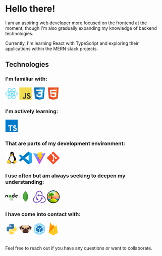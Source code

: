 # Hello there!

I am an aspiring web developer more focused on the frontend at the moment, though I'm also gradually expanding my knowledge of backend technologies.

Currently, I'm learning React with TypeScript and exploring their applications within the MERN stack projects.

## Technologies

### I'm familiar with:

<!-- - React, JavaScript, CSS, HTML -->

<a href="https://reactjs.dev/"><img src="https://raw.githubusercontent.com/Andrij-Kolomijec/Andrij-Kolomijec/604b2ee7b350738e7701386c41bac9c3cf6a3037/icons/react-original.svg" alt="React" width="40" title='React'/></a>
<a href="https://developer.mozilla.org/en-US/docs/Web/JavaScript"><img src="https://raw.githubusercontent.com/Andrij-Kolomijec/Andrij-Kolomijec/604b2ee7b350738e7701386c41bac9c3cf6a3037/icons/javascript-original.svg" alt="JavaScript" width="40" title='JavaScript'/></a>
<a href="https://developer.mozilla.org/en-US/docs/Web/CSS"><img src="https://raw.githubusercontent.com/Andrij-Kolomijec/Andrij-Kolomijec/604b2ee7b350738e7701386c41bac9c3cf6a3037/icons/css3-original.svg" alt="CSS" width="40" title='CSS'/></a>
<a href="https://developer.mozilla.org/en-US/docs/Web/HTML"><img src="https://raw.githubusercontent.com/Andrij-Kolomijec/Andrij-Kolomijec/604b2ee7b350738e7701386c41bac9c3cf6a3037/icons/html5-original.svg" alt="HTML" width="40" title='HTML'/></a>

### I'm actively learning:

<!-- - TypeScript, Next.js-->

<a href="https://www.typescriptlang.org/"><img src="https://raw.githubusercontent.com/Andrij-Kolomijec/Andrij-Kolomijec/604b2ee7b350738e7701386c41bac9c3cf6a3037/icons/typescript-original.svg" alt="TypeScript" width="40" title='TypeScript'/></a>

<!-- <a href="https://nextjs.org/"><img src="https://raw.githubusercontent.com/Andrij-Kolomijec/Andrij-Kolomijec/824de903420d47094fd4a0b9c62a89b55bcfa45c/icons/nextjs-original.svg" alt="Next.js" width="40" title='Next.js'/></a> -->

### That are parts of my development environment:

<!-- - Linux, VS Code, Vite, Git -->

<a href="https://www.linux.org/"><img src="https://raw.githubusercontent.com/Andrij-Kolomijec/Andrij-Kolomijec/604b2ee7b350738e7701386c41bac9c3cf6a3037/icons/linux-original.svg" alt="Linux" width="40" title='Linux'/></a>
<a href="https://code.visualstudio.com/"><img src="https://raw.githubusercontent.com/Andrij-Kolomijec/Andrij-Kolomijec/604b2ee7b350738e7701386c41bac9c3cf6a3037/icons/vscode-original.svg" alt="VS Code" width="40" title='VS Code'/></a>
<a href="https://vitejs.dev/"><img src="https://raw.githubusercontent.com/Andrij-Kolomijec/Andrij-Kolomijec/604b2ee7b350738e7701386c41bac9c3cf6a3037/icons/vitejs-original.svg" alt="Vite" width="40" title='Vite'/></a>
<a href="https://git-scm.com/"><img src="https://raw.githubusercontent.com/Andrij-Kolomijec/Andrij-Kolomijec/604b2ee7b350738e7701386c41bac9c3cf6a3037/icons/git-original.svg" alt="Git" width="40" title='Git'/></a>

### I use often but am always seeking to deepen my understanding:

<!-- - Node.js (Express), MongoDB (Mongoose), Redux (Redux Toolkit), Tanstack Query -->

<a href="https://nodejs.org/"><img src="https://raw.githubusercontent.com/Andrij-Kolomijec/Andrij-Kolomijec/604b2ee7b350738e7701386c41bac9c3cf6a3037/icons/nodejs-original-wordmark.svg" alt="Node.js" width="40" title='Node.js (Express)'/></a>
<a href="https://www.mongodb.com/"><img src="https://raw.githubusercontent.com/Andrij-Kolomijec/Andrij-Kolomijec/604b2ee7b350738e7701386c41bac9c3cf6a3037/icons/mongodb-original.svg" alt="MongoDB" width="40" title='MongoDB (Mongoose)'/></a>
<a href="https://redux.js.org/"><img src="https://raw.githubusercontent.com/Andrij-Kolomijec/Andrij-Kolomijec/604b2ee7b350738e7701386c41bac9c3cf6a3037/icons/redux-original.svg" alt="Redux" width="40" title='Redux (Redux Toolkit)'/></a>
<a href="https://tanstack.com/query/latest"><img src="https://raw.githubusercontent.com/Andrij-Kolomijec/Andrij-Kolomijec/824de903420d47094fd4a0b9c62a89b55bcfa45c/icons/tanstack-query.svg" alt="Tanstack Query" width="40" title='Tanstack/React Query'/></a>

### I have come into contact with:

<!-- - Python, Pug, Webpack, Firebase -->

<a href="https://www.python.org/"><img src="https://raw.githubusercontent.com/Andrij-Kolomijec/Andrij-Kolomijec/604b2ee7b350738e7701386c41bac9c3cf6a3037/icons/python-original.svg" alt="Python" width="40" title='Python'/></a>
<a href="https://pugjs.org/"><img src="https://raw.githubusercontent.com/Andrij-Kolomijec/Andrij-Kolomijec/604b2ee7b350738e7701386c41bac9c3cf6a3037/icons/pug-original.svg" alt="Pug" width="40" title='Pug'/></a>
<a href="https://webpack.js.org/"><img src="https://raw.githubusercontent.com/Andrij-Kolomijec/Andrij-Kolomijec/604b2ee7b350738e7701386c41bac9c3cf6a3037/icons/webpack-original.svg" alt="Webpack" width="40" title='Webpack'/></a>
<a href="https://firebase.google.com/"><img src="https://raw.githubusercontent.com/Andrij-Kolomijec/Andrij-Kolomijec/604b2ee7b350738e7701386c41bac9c3cf6a3037/icons/firebase-original.svg" alt="Firebase" width="40" title='Firebase'/></a>

##

Feel free to reach out if you have any questions or want to collaborate.

<!--
**Andrij-Kolomijec/Andrij-Kolomijec** is a ✨ _special_ ✨ repository because its `README.md` (this file) appears on your GitHub profile.

Here are some ideas to get you started:

- 🔭 I’m currently working on ...
- 🌱 I’m currently learning ...
- 👯 I’m looking to collaborate on ...
- 🤔 I’m looking for help with ...
- 💬 Ask me about ...
- 📫 How to reach me: ...
- 😄 Pronouns: ...
- ⚡ Fun fact: ...
-->
